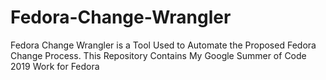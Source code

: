 # Fedora-Change-Wrangler
Fedora Change Wrangler is a Tool Used to Automate the Proposed Fedora Change Process. This Repository Contains My Google Summer of Code 2019 Work for Fedora

